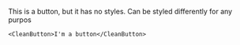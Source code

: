This is a button, but it has no styles. Can be styled differently for any purpos

```tsx
<CleanButton>I'm a button</CleanButton>
```
